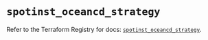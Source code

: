 # `spotinst_oceancd_strategy`

Refer to the Terraform Registry for docs: [`spotinst_oceancd_strategy`](https://registry.terraform.io/providers/spotinst/spotinst/1.179.0/docs/resources/oceancd_strategy).
